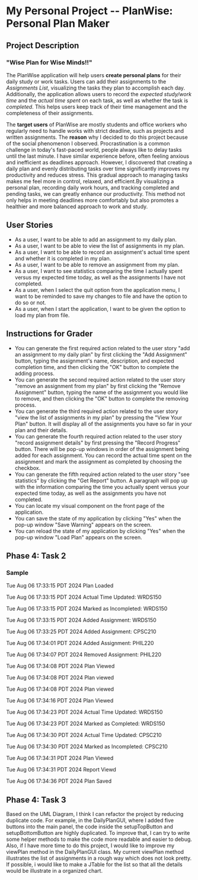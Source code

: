 # My Personal Project -- PlanWise: Personal Plan Maker

## Project Description 
### "Wise Plan for Wise Minds!!"
The PlanWise application will help users **create personal plans** for their daily study or work tasks. Users can add their assignments to the *Assignments List*, visualizing the tasks they plan to accomplish each day. Additionally, the application allows users to record the *expected study/work time* and the *actual time spent* on each task, as well as whether the task is *completed*. This helps users keep track of their time management and the completeness of their assignments.

The **target users** of PlanWise are mostly students and office workers who regularly need to handle works with strict deadline, such as projects and written assignments. The **reason** why I decided to do this project because of the social phenomenon I observed. Procrastination is a common challenge in today's fast-paced world, people always like to delay tasks until the last minute. I have similar experience before, often feeling anxious and inefficient as deadlines approach. However, I discovered that creating a daily plan and evenly distributing tasks over time significantly improves my productivity and reduces stress. This gradual approach to managing tasks makes me feel more in control, relaxed, and efficient.By visualizing a personal plan, recording daily work hours, and tracking completed and pending tasks, we can greatly enhance our productivity. This method not only helps in meeting deadlines more comfortably but also promotes a healthier and more balanced approach to work and study.

## User Stories
- As a user, I want to be able to add an assignment to my daily plan.
- As a user, I want to be able to view the list of assignments in my plan.
- As a user, I want to be able to record an assignment's actual time spent and whether it is completed in my plan.
- As a user, I want to be able to remove an assignment from my plan.
- As a user, I want to see statistics comparing the time I actually spent versus my expected time today, as well as the assignments I have not completed.
- As a user, when I select the quit option from the application menu, I want to be reminded to save my changes to file and have the option to do so or not.
- As a user, when I start the application, I want to be given the option to load my plan from file.

## Instructions for Grader
- You can generate the first required action related to the user story "add an assignment to my daily plan" by first clicking the "Add Assignment" button, typing the assignment's name, description, and expected completion time, and then clicking the "OK" button to complete the adding process.
- You can generate the second required action related to the user story "remove an assignment from my plan" by first clicking the "Remove Assignment" button, typing the name of the assignment you would like to remove, and then clicking the "OK" button to complete the removing process.
- You can generate the third required action related to the user story "view the list of assignments in my plan" by pressing the "View Your Plan" button. It will display all of the assignments you have so far in your plan and their details.
- You can generate the fourth required action related to the user story "record assignment details" by first pressing the "Record Progress" button. There will be pop-up windows in order of the assignment being added for each assignment. You can record the actual time spent on the assignment and mark the assignment as completed by choosing the checkbox.
- You can generate the fifth required action related to the user story "see statistics" by clicking the "Get Report" button. A paragraph will pop up with the information comparing the time you actually spent versus your expected time today, as well as the assignments you have not completed.
- You can locate my visual component on the front page of the application.
- You can save the state of my application by clicking "Yes" when the pop-up window "Save Warning" appears on the screen.
- You can reload the state of my application by clicking "Yes" when the pop-up window "Load Plan" appears on the screen.

## Phase 4: Task 2
### Sample
Tue Aug 06 17:33:15 PDT 2024
Plan Loaded

Tue Aug 06 17:33:15 PDT 2024
Actual Time Updated: WRDS150

Tue Aug 06 17:33:15 PDT 2024
Marked as Incompleted: WRDS150

Tue Aug 06 17:33:15 PDT 2024
Added Assignment: WRDS150

Tue Aug 06 17:33:25 PDT 2024
Added Assignment: CPSC210

Tue Aug 06 17:34:01 PDT 2024
Added Assignment: PHIL220

Tue Aug 06 17:34:07 PDT 2024
Removed Assignment: PHIL220

Tue Aug 06 17:34:08 PDT 2024
Plan Viewed

Tue Aug 06 17:34:08 PDT 2024
Plan viewed

Tue Aug 06 17:34:08 PDT 2024
Plan viewed

Tue Aug 06 17:34:16 PDT 2024
Plan Viewed

Tue Aug 06 17:34:23 PDT 2024
Actual Time Updated: WRDS150

Tue Aug 06 17:34:23 PDT 2024
Marked as Completed: WRDS150

Tue Aug 06 17:34:30 PDT 2024
Actual Time Updated: CPSC210

Tue Aug 06 17:34:30 PDT 2024
Marked as Incompleted: CPSC210

Tue Aug 06 17:34:31 PDT 2024
Plan Viewed

Tue Aug 06 17:34:31 PDT 2024
Report Viewd

Tue Aug 06 17:34:36 PDT 2024
Plan Saved

## Phase 4: Task 3
Based on the UML Diagram, I think I can refactor the project by reducing duplicate code. For example, in the DailyPlanGUI, where I added five buttons into the main panel, the code inside the setupTopButton and setupBottomButton are highly duplicated. To improve that, I can try to write some helper methods to make the code more readable and easier to debug.
Also, if I have more time to do this project, I would like to improve my viewPlan method in the DailyPlanGUI class. My current viewPlan method illustrates the list of assignments in a rough way which does not look pretty. If possible, i would like to make a JTable for the list so that all the details would be illustrate in a organized chart.
